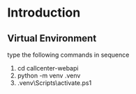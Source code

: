 # Introduction

## Virtual Environment

type the following commands in sequence

1. cd callcenter-webapi
2. python -m venv .venv
3. .venv\Scripts\activate.ps1